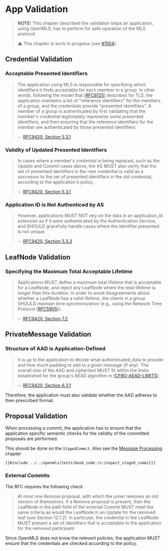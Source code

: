 # App Validation

> **NOTE:** This chapter described the validation steps an application, using OpenMLS, has to perform for safe operation of the MLS protocol.
>
> **⚠️** This chapter is work in progress (see [#1504](https://github.com/openmls/openmls/issues/1504)).

## Credential Validation

### Acceptable Presented Identifiers

> The application using MLS is responsible for specifying which identifiers
> it finds acceptable for each member in a group. In other words, following
> the model that [[RFC6125]] describes for TLS, the application maintains a list
> of "reference identifiers" for the members of a group, and the credentials
> provide "presented identifiers". A member of a group is authenticated by first
> validating that the member's credential legitimately represents some presented
> identifiers, and then ensuring that the reference identifiers for the member
> are authenticated by those presented identifiers
>
> -- [RFC9420, Section 5.3.1](https://www.rfc-editor.org/rfc/rfc9420.html#section-5.3.1-1)
>
### Validity of Updated Presented Identifiers

> In cases where a member's credential is being replaced, such as the Update and
> Commit cases above, the AS MUST also verify that the set of presented identifiers
> in the new credential is valid as a successor to the set of presented identifiers
> in the old credential, according to the application's policy.
>
> -- [RFC9420, Section 5.3.1](https://www.rfc-editor.org/rfc/rfc9420.html#section-5.3.1-5)

### Application ID is Not Authenticed by AS

> However, applications MUST NOT rely on the data in an application_id extension
> as if it were authenticated by the Authentication Service, and SHOULD gracefully
> handle cases where the identifier presented is not unique.
>
> -- [RFC9420, Section 5.3.3](https://www.rfc-editor.org/rfc/rfc9420.html#section-5.3.3-6)

## LeafNode Validation

### Specifying the Maximum Total Acceptable Lifetime

> Applications MUST define a maximum total lifetime that is acceptable for a
> LeafNode, and reject any LeafNode where the total lifetime is longer than this
> duration. In order to avoid disagreements about whether a LeafNode has a valid
> lifetime, the clients in a group SHOULD maintain time synchronization (e.g.,
> using the Network Time Protocol [[RFC5905]]).
>
> -- [RFC9420, Section 7.2](https://www.rfc-editor.org/rfc/rfc9420.html#section-7.2-10)

## PrivateMessage Validation

### Structure of AAD is Application-Defined

> It is up to the application to decide what authenticated_data to provide and
> how much padding to add to a given message (if any). The overall size of the
> AAD and ciphertext MUST fit within the limits established for the group's AEAD
> algorithm in [[CFRG-AEAD-LIMITS]].
>
> -- [RFC9420, Section 6.3.1](https://www.rfc-editor.org/rfc/rfc9420.html#section-6.3.1-11)

Therefore, the application must also validate whether the AAD adheres to then
prescribed format.

## Proposal Validation

When processing a commit, the application has to ensure that the application
specific semantic checks for the validity of the committed proposals are performed.

This should be done on the `StagedCommit`. Also see the [Message Processing](./user_manual/processing.md)
chapter

```rust,no_run,noplayground
{{#include ../../openmls/tests/book_code.rs:inspect_staged_commit}}
```

### External Commits

The RFC requires the following check

> At most one Remove proposal, with which the joiner removes an old version of themselves. If a Remove proposal is present, then the LeafNode in the path field of the external Commit MUST meet the same criteria as would the LeafNode in an Update for the removed leaf (see Section 12.1.2). In particular, the credential in the LeafNode MUST present a set of identifiers that is acceptable to the application for the removed participant.

Since OpenMLS does not know the relevant policies, the application MUST ensure
that the credentials are checked according to the policy.

[RFC6125]: https://www.rfc-editor.org/rfc/rfc6125.html
[RFC5905]: https://www.rfc-editor.org/rfc/rfc5905.html
[CFRG-AEAD-LIMITS]: https://datatracker.ietf.org/doc/html/draft-irtf-cfrg-aead-limits-08
